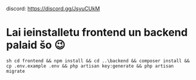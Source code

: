 discord: https://discord.gg/JsyuCUkM

# Lai ieinstalletu frontend un backend palaid šo 😉
```sh cd frontend && npm install && cd ..\backend && composer install && cp .env.example .env && php artisan key:generate && php artisan migrate```
